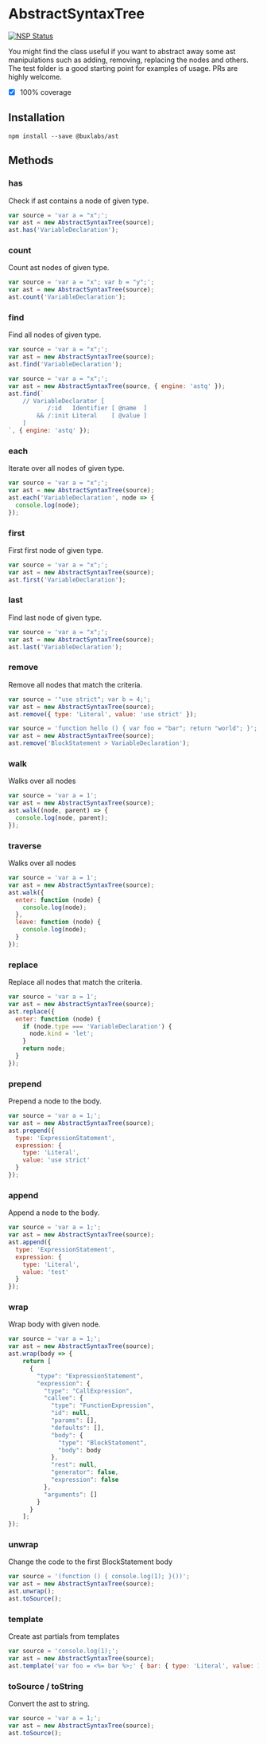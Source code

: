 # AbstractSyntaxTree

[![NSP Status](https://nodesecurity.io/orgs/buxlabs/projects/4b0bfe3e-43d0-4597-b407-dd44cec2f3d6/badge)](https://nodesecurity.io/orgs/buxlabs/projects/4b0bfe3e-43d0-4597-b407-dd44cec2f3d6)

You might find the class useful if you want to abstract away some ast manipulations such as adding, removing, replacing the nodes and others. The test folder is a good starting point for examples of usage. PRs are highly welcome.

- [x] 100% coverage

## Installation

`npm install --save @buxlabs/ast`

## Methods

### has

Check if ast contains a node of given type.

```javascript
var source = 'var a = "x";';
var ast = new AbstractSyntaxTree(source);
ast.has('VariableDeclaration');
```

### count

Count ast nodes of given type.

```javascript
var source = 'var a = "x"; var b = "y";';
var ast = new AbstractSyntaxTree(source);
ast.count('VariableDeclaration');
```

### find

Find all nodes of given type.

```javascript
var source = 'var a = "x";';
var ast = new AbstractSyntaxTree(source);
ast.find('VariableDeclaration');
```

```javascript
var source = 'var a = "x";';
var ast = new AbstractSyntaxTree(source, { engine: 'astq' });
ast.find(`
    // VariableDeclarator [
           /:id   Identifier [ @name  ]
        && /:init Literal    [ @value ]
    ]
`, { engine: 'astq' });
```

### each

Iterate over all nodes of given type.

```javascript
var source = 'var a = "x";';
var ast = new AbstractSyntaxTree(source);
ast.each('VariableDeclaration', node => {
  console.log(node);
});
```

### first

First first node of given type.

```javascript
var source = 'var a = "x";';
var ast = new AbstractSyntaxTree(source);
ast.first('VariableDeclaration');
```

### last

Find last node of given type.

```javascript
var source = 'var a = "x";';
var ast = new AbstractSyntaxTree(source);
ast.last('VariableDeclaration');
```

### remove

Remove all nodes that match the criteria.

```javascript
var source = '"use strict"; var b = 4;';
var ast = new AbstractSyntaxTree(source);
ast.remove({ type: 'Literal', value: 'use strict' });
```

```javascript
var source = 'function hello () { var foo = "bar"; return "world"; }';
var ast = new AbstractSyntaxTree(source);
ast.remove('BlockStatement > VariableDeclaration');
```

### walk

Walks over all nodes

```javascript
var source = 'var a = 1';
var ast = new AbstractSyntaxTree(source);
ast.walk((node, parent) => {
  console.log(node, parent); 
});
```

### traverse

Walks over all nodes

```javascript
var source = 'var a = 1';
var ast = new AbstractSyntaxTree(source);
ast.walk({
  enter: function (node) {
    console.log(node);
  },
  leave: function (node) {
    console.log(node);
  }
});
```

### replace

Replace all nodes that match the criteria.

```javascript
var source = 'var a = 1';
var ast = new AbstractSyntaxTree(source);
ast.replace({
  enter: function (node) {
    if (node.type === 'VariableDeclaration') {
      node.kind = 'let';
    }
    return node;
  }
});
```

### prepend

Prepend a node to the body.

```javascript
var source = 'var a = 1;';
var ast = new AbstractSyntaxTree(source);
ast.prepend({
  type: 'ExpressionStatement',
  expression: {
    type: 'Literal',
    value: 'use strict'
  }
});
```

### append

Append a node to the body.

```javascript
var source = 'var a = 1;';
var ast = new AbstractSyntaxTree(source);
ast.append({
  type: 'ExpressionStatement',
  expression: {
    type: 'Literal',
    value: 'test'
  }
});
```

### wrap

Wrap body with given node.

```javascript
var source = 'var a = 1;';
var ast = new AbstractSyntaxTree(source);
ast.wrap(body => {
    return [
      {
        "type": "ExpressionStatement",
        "expression": {
          "type": "CallExpression",
          "callee": {
            "type": "FunctionExpression",
            "id": null,
            "params": [],
            "defaults": [],
            "body": {
              "type": "BlockStatement",
              "body": body
            },
            "rest": null,
            "generator": false,
            "expression": false
          },
          "arguments": []
        }
      }
    ];
});
```

### unwrap

Change the code to the first BlockStatement body

```javascript
var source = '(function () { console.log(1); }())';
var ast = new AbstractSyntaxTree(source);
ast.unwrap();
ast.toSource();
```

### template

Create ast partials from templates

```javascript
var source = 'console.log(1);';
var ast = new AbstractSyntaxTree(source);
ast.template('var foo = <%= bar %>;' { bar: { type: 'Literal', value: 1 } });
```

### toSource / toString

Convert the ast to string.

```javascript
var source = 'var a = 1;';
var ast = new AbstractSyntaxTree(source);
ast.toSource();
```
